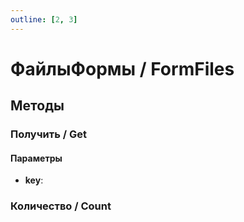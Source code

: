 ```yaml
---
outline: [2, 3]
---
```


# ФайлыФормы / FormFiles


## Методы


### Получить / Get


#### Параметры

* **key**: 

### Количество / Count


